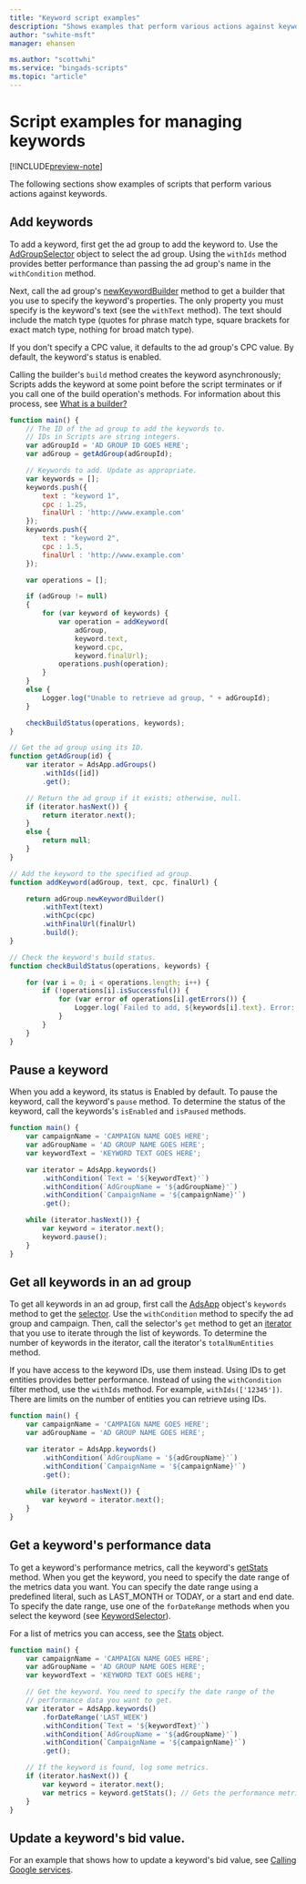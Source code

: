 ```yaml
---
title: "Keyword script examples"
description: "Shows examples that perform various actions against keywords."
author: "swhite-msft"
manager: ehansen

ms.author: "scottwhi"
ms.service: "bingads-scripts"
ms.topic: "article"
---
```


# Script examples for managing keywords

[!INCLUDE[preview-note](../includes/preview-note.md)]

The following sections show examples of scripts that perform various actions against keywords.


## Add keywords

To add a keyword, first get the ad group to add the keyword to. Use the [AdGroupSelector](../reference/AdGroupSelector.md) object to select the ad group. Using the `withIds` method provides better performance than passing the ad group's name in the `withCondition` method.

Next, call the ad group's [newKeywordBuilder](../reference/AdGroup.md#newkeywordbuilder) method to get a builder that you use to specify the keyword's properties. The only property you must specify is the keyword's text (see the `withText` method). The text should include the match type (quotes for phrase match type, square brackets for exact match type, nothing for broad match type). 

If you don't specify a CPC value, it defaults to the ad group's CPC value. By default, the keyword's status is enabled.

Calling the builder's `build` method creates the keyword asynchronously; Scripts adds the keyword at some point before the script terminates or if you call one of the build operation's methods. For information about this process, see [What is a builder?](../concepts/builders.md)



```javascript
function main() {
    // The ID of the ad group to add the keywords to.
    // IDs in Scripts are string integers.
    var adGroupId = 'AD GROUP ID GOES HERE';  
    var adGroup = getAdGroup(adGroupId);

    // Keywords to add. Update as appropriate.
    var keywords = [];
    keywords.push({
        text : "keyword 1",
        cpc : 1.25,
        finalUrl : 'http://www.example.com'
    });
    keywords.push({
        text : "keyword 2",
        cpc : 1.5,
        finalUrl : 'http://www.example.com'
    });

    var operations = [];

    if (adGroup != null)
    {
        for (var keyword of keywords) {
            var operation = addKeyword(
                adGroup, 
                keyword.text, 
                keyword.cpc, 
                keyword.finalUrl);
            operations.push(operation);
        }
    }
    else {
        Logger.log("Unable to retrieve ad group, " + adGroupId);
    }

    checkBuildStatus(operations, keywords);
}

// Get the ad group using its ID.
function getAdGroup(id) {
    var iterator = AdsApp.adGroups()
        .withIds([id])
        .get();

    // Return the ad group if it exists; otherwise, null.
    if (iterator.hasNext()) {
        return iterator.next();
    }
    else {
        return null;
    }
}

// Add the keyword to the specified ad group.
function addKeyword(adGroup, text, cpc, finalUrl) {

    return adGroup.newKeywordBuilder()
        .withText(text)
        .withCpc(cpc)
        .withFinalUrl(finalUrl)
        .build();
}

// Check the keyword's build status.
function checkBuildStatus(operations, keywords) {

    for (var i = 0; i < operations.length; i++) {
        if (!operations[i].isSuccessful()) {
            for (var error of operations[i].getErrors()) {
                Logger.log(`Failed to add, ${keywords[i].text}. Error: ${error}`);
            }
        }
    }
}
```

## Pause a keyword

When you add a keyword, its status is Enabled by default. To pause the keyword, call the keyword's `pause` method. To determine the status of the keyword, call the keywords's `isEnabled` and `isPaused` methods.


```javascript
function main() {
    var campaignName = 'CAMPAIGN NAME GOES HERE';
    var adGroupName = 'AD GROUP NAME GOES HERE';
    var keywordText = 'KEYWORD TEXT GOES HERE';

    var iterator = AdsApp.keywords()
        .withCondition(`Text = '${keywordText}'`)
        .withCondition(`AdGroupName = '${adGroupName}'`)
        .withCondition(`CampaignName = '${campaignName}'`)
        .get();

    while (iterator.hasNext()) {
        var keyword = iterator.next();
        keyword.pause();
    }
}
```

## Get all keywords in an ad group

To get all keywords in an ad group, first call the [AdsApp](../reference/AdsApp.md) object's `keywords` method to get the [selector](../reference/KeywordSelector.md). Use the `withCondition` method to specify the ad group and campaign. Then, call the selector's `get` method to get an [iterator](../reference/KeywordIterator.md) that you use to iterate through the list of keywords. To determine the number of keywords in the iterator, call the iterator's `totalNumEntities` method.

If you have access to the keyword IDs, use them instead. Using IDs to get entities provides better performance. Instead of using the `withCondition` filter method, use the `withIds` method. For example, `withIds(['12345'])`. There are limits on the number of entities you can retrieve using IDs. 


```javascript
function main() {
    var campaignName = 'CAMPAIGN NAME GOES HERE';
    var adGroupName = 'AD GROUP NAME GOES HERE';

    var iterator = AdsApp.keywords()
        .withCondition(`AdGroupName = '${adGroupName}'`)
        .withCondition(`CampaignName = '${campaignName}'`)
        .get();
        
    while (iterator.hasNext()) {
        var keyword = iterator.next();
    }
}
```

## Get a keyword's performance data

To get a keyword's performance metrics, call the keyword's [getStats](../reference/Keyword.md#getstats) method. When you get the keyword, you need to specify the date range of the metrics data you want. You can specify the date range using a predefined literal, such as LAST_MONTH or TODAY, or a start and end date. To specify the date range, use one of the `forDateRange` methods when you select the keyword (see [KeywordSelector](../reference/KeywordSelector.md)). 

For a list of metrics you can access, see the [Stats](../reference/Stats.md) object.


```javascript
function main() {
    var campaignName = 'CAMPAIGN NAME GOES HERE';
    var adGroupName = 'AD GROUP NAME GOES HERE';
    var keywordText = 'KEYWORD TEXT GOES HERE';

    // Get the keyword. You need to specify the date range of the
    // performance data you want to get.
    var iterator = AdsApp.keywords()
        .forDateRange('LAST_WEEK')
        .withCondition(`Text = '${keywordText}'`)
        .withCondition(`AdGroupName = '${adGroupName}'`)
        .withCondition(`CampaignName = '${campaignName}'`)
        .get();

    // If the keyword is found, log some metrics.
    if (iterator.hasNext()) {
        var keyword = iterator.next();
        var metrics = keyword.getStats(); // Gets the performance metrics.
    }
}
```

## Update a keyword's bid value.

For an example that shows how to update a keyword's bid value, see [Calling Google services](../examples/calling-google-services.md).
